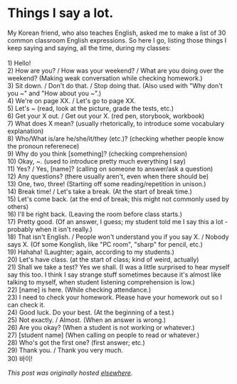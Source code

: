 # Things I say a lot.

<p>My Korean friend, who also teaches English, asked me to make a list of 30 common classroom English expressions.  So here I go, listing those things I keep saying and saying, all the time, during my classes:<br><br>1) Hello!<br>2) How are you? / How was your weekend? / What are you doing over the weekend?  (Making weak conversation while checking homework.)<br>3) Sit down.  / Don't do that. / Stop doing that.  (Also used with "Why don't you ~" and "How about you ~".)<br>4) We're on page XX.  / Let's go to page XX.<br>5) Let's ~ (read, look at the picture, grade the tests, etc.)<br>6) Get your X out. / Get out your X.  (red pen, storybook, workbook)<br>7) What does X mean?  (usually rhetorically, to introduce some vocabulary explanation)<br>8) Who/What is/are he/she/it/they (etc.)?  (checking whether people know the pronoun referenece)<br>9) Why do you think [something]?  (checking comprehension)<br>10) Okay, ~.  (used to introduce pretty much everything I say)<br>11) Yes? / Yes, [name]? (calling on someone to answer/ask a question)<br>12) Any questions?  (there usually aren't, even when there should be)<br>13) One, two, three! (Starting off some reading/repetition in unison.)<br>14) Break time!  / Let's take a break.  (At the start of break time.)<br>15) Let's come back.  (at the end of break; this might not commonly used by others)<br>16) I'll be right back.  (Leaving the room before class starts.)<br>17) Pretty good.  (Of an answer, I guess; my student told me I say this a lot - probably when it isn't really.)<br>18) That isn't English.  / People won't understand you if you say X. / Nobody says X.  (Of some Konglish, like "PC room", "sharp" for pencil, etc.)<br>19) Hahaha!  (Laughter; again, according to my students.)<br>20) Let's have class.  (at the start of class; kind of weird, actually)<br>21) Shall we take a test? Yes we shall.  (I was a little surprised to hear myself say this too.  I think I say strange stuff sometimes because it's almost like talking to myself, when student listening comprehension is low.)<br>22) [name] is here.  (While checking attendance.)<br>23) I need to check your homework.  Please have your homework out so I can check it.<br>24) Good luck.  Do your best.  (At the beginning of a test.)<br>25) Not exactly.  /  Almost.  (When an answer is wrong.)<br>26) Are you okay?  (When a student is not working or whatever.)<br>27) [student name] (When calling on people to read or whatever.)<br>28) Who's got the first one?  (first answer; etc.)<br>29) Thank you.  /  Thank you very much.<br>30) 바이!</p>


*This post was originally hosted [elsewhere](http://planspace.blogspot.com/2010/02/things-i-say-lot.html).*

